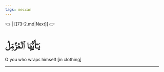 ```yaml
---
tags: meccan
---
```


👈  | [[73-2.md|Next]] 👉

# يَـٰٓأَيُّهَا ٱلۡمُزَّمِّلُ

O you who wraps himself [in clothing]

---

